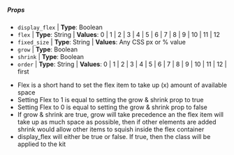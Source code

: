 ##### Props

*  `display_flex` | **Type**: Boolean
*  `flex` | **Type**: String | **Values**: 0 | 1 | 2 | 3 | 4 | 5 | 6 | 7 | 8 | 9 | 10 | 11 | 12
*  `fixed_size` | **Type**: String | **Values**: Any CSS px or % value
*  `grow` | **Type**: Boolean
*  `shrink` | **Type**: Boolean
*   `order` | **Type**: String | **Values**: 0 | 1 | 2 | 3 | 4 | 5 | 6 | 7 | 8 | 9 | 10 | 11 | 12 | first

- Flex is a short hand to set the flex item to take up (x) amount of available space
- Setting Flex to 1 is equal to setting the grow & shrink prop to true
- Setting Flex to 0 is equal to setting the grow & shrink prop to false
- If grow & shrink are true, grow will take precedence an the flex item will take up as much space as possible, then if other elements are added shrink would allow other items to squish inside the flex container
- display_flex will either be true or false. If true, then the class will be applied to the kit

